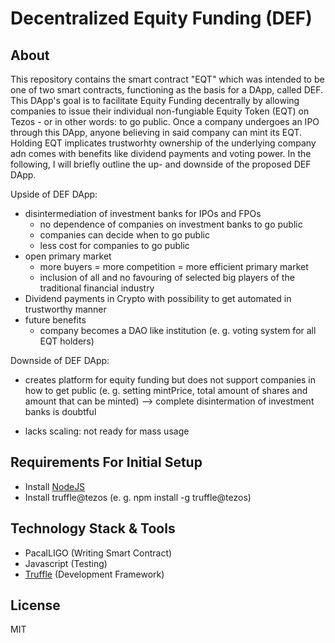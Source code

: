 # Decentralized Equity Funding (DEF)

## About
This repository contains the smart contract "EQT" which was intended to be one of two smart contracts, functioning as the basis for a DApp, called DEF. This DApp's goal is to facilitate Equity Funding decentrally by allowing companies to issue their individual non-fungiable Equity Token (EQT) on Tezos  - or in other words: to go public. Once a company undergoes an IPO through this DApp, anyone believing in said company can mint its EQT. Holding EQT implicates trustworhty ownership of the underlying company adn comes with benefits like dividend payments and voting power. In the following, I will briefly outline the up- and downside of the proposed DEF DApp. 

Upside of DEF DApp:
- disintermediation of investment banks for IPOs and FPOs
    - no dependence of companies on investment banks to go public
    - companies can decide when to go public 
    - less cost for companies to go public
- open primary market 
    - more buyers = more competition = more efficient primary market
    - inclusion of all and no favouring of selected big players of the traditional financial industry
- Dividend payments in Crypto with possibility to get automated in trustworthy manner
- future benefits
    - company becomes a DAO like institution (e. g. voting system for all EQT holders)

Downside of DEF DApp:
- creates platform for equity funding but does not support companies in how to get public (e. g. setting mintPrice, total amount of shares and amount that can be minted) --> complete disintermation of investment banks is doubtful

- lacks scaling: not ready for mass usage

## Requirements For Initial Setup
- Install [NodeJS](https://nodejs.org/en/)
- Install truffle@tezos (e. g. npm install -g truffle@tezos)

## Technology Stack & Tools
- PacalLIGO (Writing Smart Contract)
- Javascript (Testing)
- [Truffle](https://trufflesuite.com/docs/tezos/truffle/quickstart/) (Development Framework)

License
----
MIT

